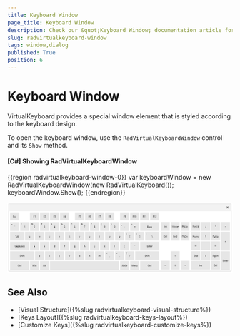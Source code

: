 ```yaml
---
title: Keyboard Window
page_title: Keyboard Window
description: Check our &quot;Keyboard Window; documentation article for the RadVirtualKeyboard WPF control.
slug: radvirtualkeyboard-window
tags: window,dialog
published: True
position: 6
---
```


# Keyboard Window

VirtualKeyboard provides a special window element that is styled according to the keyboard design.

To open the keyboard window, use the `RadVirtualKeyboardWindow` control and its `Show` method. 

#### __[C#] Showing RadVirtualKeyboardWindow__
{{region radvirtualkeyboard-window-0}}
	var keyboardWindow = new RadVirtualKeyboardWindow(new RadVirtualKeyboard());
	keyboardWindow.Show();
{{endregion}}

![{{ site.framework_name }} RadVirtualKeyboard Keyboard Window](images/radvirtualkeyboard-window-0.png)

## See Also  
* [Visual Structure]({%slug radvirtualkeyboard-visual-structure%})
* [Keys Layout]({%slug radvirtualkeyboard-keys-layout%})
* [Customize Keys]({%slug radvirtualkeyboard-customize-keys%})
